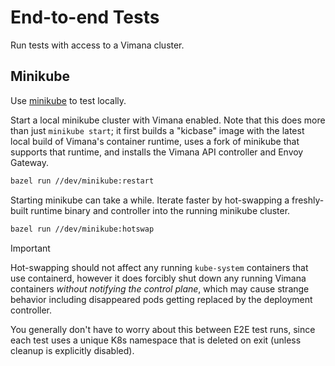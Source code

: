 # End-to-end Tests

Run tests with access to a Vimana cluster.

## Minikube

Use [minikube] to test locally.

Start a local minikube cluster with Vimana enabled.
Note that this does more than just `minikube start`;
it first builds a "kicbase" image with the latest local build of Vimana's container runtime,
uses a fork of minikube that supports that runtime,
and installs the Vimana API controller and Envoy Gateway.

```bash
bazel run //dev/minikube:restart
```

Starting minikube can take a while.
Iterate faster by hot-swapping a freshly-built runtime binary and controller
into the running minikube cluster.

```bash
bazel run //dev/minikube:hotswap
```

> [!IMPORTANT]
> Hot-swapping should not affect any running `kube-system` containers that use containerd,
> however it does forcibly shut down any running Vimana containers
> *without notifying the control plane*, which may cause strange behavior
> including disappeared pods getting replaced by the deployment controller.
>
> You generally don't have to worry about this between E2E test runs,
> since each test uses a unique K8s namespace that is deleted on exit
> (unless cleanup is explicitly disabled).

[minikube]: https://minikube.sigs.k8s.io/
